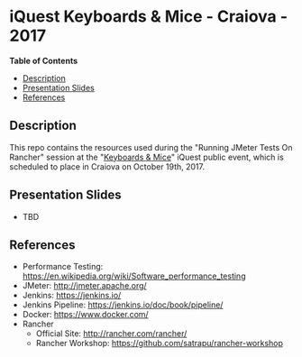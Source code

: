 # iQuest Keyboards & Mice - Craiova - 2017
**Table of Contents**  
- [Description](#description)  
- [Presentation Slides](#slides)  
- [References](#references)   

<a name="description">Description</a>
--
This repo contains the resources used during the "Running JMeter Tests On Rancher" session at the "[Keyboards & Mice](www.iquestgroup.com/en/event/keyboards-and-mice-craiova-2017/)" iQuest public event, which is scheduled to place in Craiova on October 19th, 2017.

<a name="slides">Presentation Slides</a>
--
* TBD

<a name="references">References</a>
--
* Performance Testing: https://en.wikipedia.org/wiki/Software_performance_testing
* JMeter: http://jmeter.apache.org/
* Jenkins: https://jenkins.io/
* Jenkins Pipeline: https://jenkins.io/doc/book/pipeline/
* Docker: https://www.docker.com/
* Rancher
   * Official Site: http://rancher.com/rancher/
   * Rancher Workshop: https://github.com/satrapu/rancher-workshop
 
